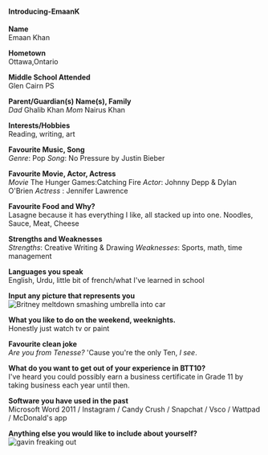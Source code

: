 #### Introducing-EmaanK
  
**Name**  
Emaan Khan
  
**Hometown**  
Ottawa,Ontario
  
**Middle School Attended**  
Glen Cairn PS
  
**Parent/Guardian(s) Name(s), Family**  
_Dad_ Ghalib  Khan  _Mom_ Nairus Khan
  
**Interests/Hobbies**  
Reading, writing, art
  
**Favourite Music, Song**  
_Genre_: Pop  _Song_: No Pressure by Justin Bieber
  
**Favourite Movie, Actor, Actress**  
_Movie_ The Hunger Games:Catching Fire  _Actor_: Johnny Depp & Dylan O'Brien  _Actress_ : Jennifer Lawrence
  
**Favourite Food and Why?**  
Lasagne because it has everything I like, all stacked up into one. Noodles, Sauce, Meat, Cheese
  
**Strengths and Weaknesses**  
_Strengths_: Creative Writing & Drawing
_Weaknesses_: Sports, math, time management
  
**Languages you speak**  
English, Urdu, little bit of french/what I've learned in school
  
**Input any picture that represents you**  
![Britney meltdown smashing umbrella into car](http://4.bp.blogspot.com/_V_W-3BvIsnc/TUzujEFhw-I/AAAAAAAAAD4/EmQFjSMN_NA/w1200-h630-p-k-no-nu/britney+umbrella+attack.jpg)
  
**What you like to do on the weekend, weeknights.**  
Honestly just watch tv or paint
  
**Favourite clean joke**  
_Are you from Tenesse?_
'Cause you're the only Ten, _I see_.
  
**What do you want to get out of your experience in BTT10?**  
I've heard you could possibly earn a business certificate in Grade 11 by taking business each year until then.
  
**Software you have used in the past**  
Microsoft Word 2011 / Instagram / Candy Crush / Snapchat / Vsco / Wattpad / McDonald's app
  
**Anything else you would like to include about yourself?**  
![gavin freaking out](https://pbs.twimg.com/media/CtaAzYoWEAA9avf.jpg)
